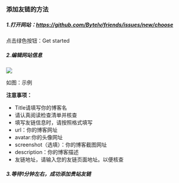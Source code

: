 ### 添加友链的方法

##### 1.打开网站：https://github.com/Bytelv/friends/issues/new/choose

点击绿色按钮：Get started

##### 2.编辑网站信息

![](https://c2.im5i.com/2022/12/25/RxGbP.png)

如图：示例

**注意事项：**

- Title请填写你的博客名
- 请认真阅读检查清单并核查
- 填写友链信息时，请按照格式填写
- url：你的博客网址
- avatar:你的头像网址
- screenshot（选填）：你的博客截图网址
- description：你的博客描述
- 友链地址，请输入您的友链页面地址。以便核查

##### 3.等待1分钟左右，成功添加贵站友链
